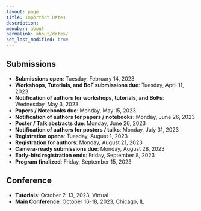 ```yaml
---
layout: page
title: Important Dates
description: 
menubar: about
permalink: about/dates/
set_last_modified: true
---
```



## Submissions

- **Submissions open**: Tuesday, February 14, 2023
- **Workshops, Tutorials, and BoF submissions due**: Tuesday, April 11, 2023
- **Notification of authors for workshops, tutorials, and BoFs**: Wednesday, May 3, 2023
- **Papers / Notebooks due**: Monday, May 15, 2023
- **Notification of authors for papers / notebooks**: Monday, June 26, 2023
- **Poster / Talk abstracts due**: Monday, June 26, 2023
- **Notification of authors for posters / talks**: Monday, July 31, 2023
- **Registration opens**: Tuesday, August 1, 2023
- **Registration for authors**: Monday, August 21, 2023
- **Camera-ready submissions due**: Monday, August 28, 2023
- **Early-bird registration ends**: Friday, September 8, 2023
- **Program finalized**: Friday, September 15, 2023


## Conference

- **Tutorials**: October 2-13, 2023, Virtual
- **Main Conference**: October 16-18, 2023, Chicago, IL
